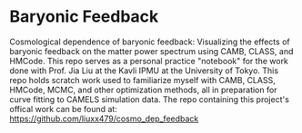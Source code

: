 # Baryonic Feedback
Cosmological dependence of baryonic feedback: Visualizing the effects of baryonic feedback on the matter power spectrum using CAMB, CLASS, and HMCode. This repo serves as a personal practice "notebook" for the work done with Prof. Jia Liu at the Kavli IPMU at the University of Tokyo. This repo holds scratch work used to familiarize myself with CAMB, CLASS, HMCode, MCMC, and other optimization methods, all in preparation for curve fitting to CAMELS simulation data. The repo containing this project's offical work can be found at: https://github.com/liuxx479/cosmo_dep_feedback
